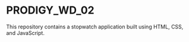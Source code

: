 # PRODIGY_WD_02
This repository contains a stopwatch application built using HTML, CSS, and JavaScript.
